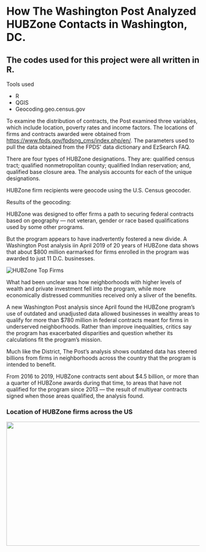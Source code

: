 # How The Washington Post Analyzed HUBZone Contacts in Washington, DC. 

## The codes used for this project were all written in R. 

Tools used 

- R 
- QGIS 
- Geocoding.geo.census.gov

To examine the distribution of contracts, the Post examined three variables, which include location, poverty rates and income factors. The locations of firms and contracts awarded were obtained from https://www.fpds.gov/fpdsng_cms/index.php/en/. The parameters used to pull the data obtained from the FPDS' data dictionary and EzSearch FAQ. 

There are four types of HUBZone designations. They are: qualified census tract; qualified nonmetropolitan county; qualified Indian reservation; and, qualified base closure area. The analysis accounts for each of the unique designations.

HUBZone firm recipients were geocode using the U.S. Census geocoder.

Results of the geocoding: 

HUBZone was designed to offer firms a path to securing federal contracts based on geography — not veteran, gender or race
based qualifications used by some other programs. 

But the program appears to have inadvertently fostered a new divide. A Washington Post analysis iin April 2019 of 20 years of HUBZone data shows that about $800 million earmarked for firms enrolled in the program was awarded to just 11 D.C. businesses.

<img alt="HUBZone Top Firms" src="http://3.bp.blogspot.com/-ShvrEeJ5bp8/XcwN4o1-2sI/AAAAAAAAJR4/eQLNp-ELU-saUfluw_1u7or1JpxZEyLEwCK4BGAYYCw/s640/FIMAE6BPZYI6TB4BOY3BT4JMWQ.jpeg" width="auto" />

What had been unclear was how neighborhoods with higher levels of wealth and private investment fell into the program, while more economically distressed communities received only a sliver of the benefits.

A new Washington Post analysis since April found the HUBZone program’s use of outdated and unadjusted data allowed businesses in wealthy areas to qualify for more than $780 million in federal contracts meant for firms in underserved neighborhoods. Rather than improve inequalities, critics say the program has exacerbated disparities and question whether its calculations fit the program’s mission.

Much like the District, The Post’s analysis shows outdated data has steered billions from firms in neighborhoods across the country that the program is intended to benefit. 

From 2016 to 2019, HUBZone contracts sent about $4.5 billion, or more than a quarter of HUBZone awards during that time, to areas that have not qualified for the program since 2013 — the result of multiyear contracts signed when those areas qualified, the analysis found.

### Location of HUBZone firms across the US

<img border="0" height="324" src="https://2.bp.blogspot.com/-nIbOr7W40qg/XcsIZ6VFysI/AAAAAAAAJRY/nOZ8VPbYHQQVmlotul_pJW01ffVMt35CACK4BGAYYCw/s640/Screen%2BShot%2B2019-11-12%2Bat%2B2.30.38%2BPM.png" width="640" />
